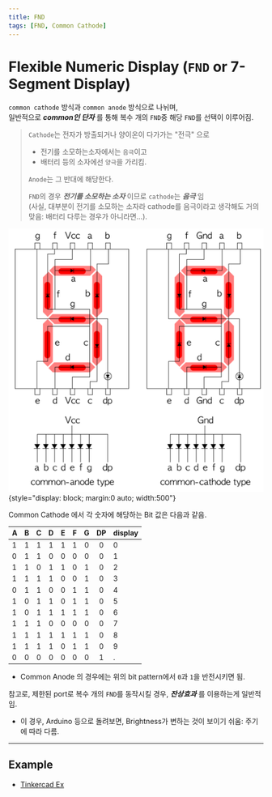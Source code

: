 ```yaml
---
title: FND
tags: [FND, Common Cathode]
---
```


# Flexible Numeric Display (`FND` or 7-Segment Display)

`common cathode` 방식과 `common anode` 방식으로 나뉘며,  
일반적으로 ***common인 단자*** 를 통해 복수 개의 `FND`중 해당 `FND`를 선택이 이루어짐.

> `Cathode`는 전자가 방출되거나 양이온이 다가가는 "전극" 으로  
> 
> * 전기를 소모하는소자에서는 `음극`이고 
> * 배터리 등의 소자에선 `양극`을 가리킴.  
>  
> `Anode`는 그 반대에 해당한다.  
>  
> `FND`의 경우 ***전기를 소모하는 소자*** 이므로 `cathode`는 ***음극*** 임  
> (사실, 대부분이 전기를 소모하는 소자라 cathode를 음극이라고 생각해도 거의 맞음: 배터리 다루는 경우가 아니라면...).

![FND](img/FND.png){style="display: block; margin:0 auto; width:500"}

Common Cathode 에서 각 숫자에 해당하는 Bit 값은 다음과 같음.

| A | B | C | D | E | F | G | DP | display |
|---|:---:|:---:|:---:|:---:|:---:|:---:|:---:|---|
| 1 | 1 | 1 | 1 | 1 | 1 | 0 | 0 | 0 |
| 0 | 1 | 1 | 0 | 0 | 0 | 0 | 0 | 1 |
| 1 | 1 | 0 | 1 | 1 | 0 | 1 | 0 | 2 |
| 1 | 1 | 1 | 1 | 0 | 0 | 1 | 0 | 3 |
| 0 | 1 | 1 | 0 | 0 | 1 | 1 | 0 | 4 |
| 1 | 0 | 1 | 1 | 0 | 1 | 1 | 0 | 5 |
| 1 | 0 | 1 | 1 | 1 | 1 | 1 | 0 | 6 |
| 1 | 1 | 1 | 0 | 0 | 0 | 0 | 0 | 7 |
| 1 | 1 | 1 | 1 | 1 | 1 | 1 | 0 | 8 |
| 1 | 1 | 1 | 1 | 0 | 1 | 1 | 0 | 9 |
| 0 | 0 | 0 | 0 | 0 | 0 | 0 | 1 | . |

* Common Anode 의 경우에는 위의 bit pattern에서  `0`과 `1`을 반전시키면 됨.


참고로, 제한된 port로 복수 개의 `FND`를 동작시킬 경우, ***잔상효과*** 를 이용하는게 일반적임.

* 이 경우, Arduino 등으로 돌려보면, Brightness가 변하는 것이 보이기 쉬움: 주기에 따라 다름.

---

## Example

* [Tinkercad Ex](https://www.tinkercad.com/things/g7iYv4feVBG)

